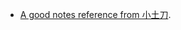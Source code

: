 * [A good notes reference from 小土刀](https://github.com/wdxtub/WDXpeak/blob/master/1.0/World/black-swan-quote.md).
